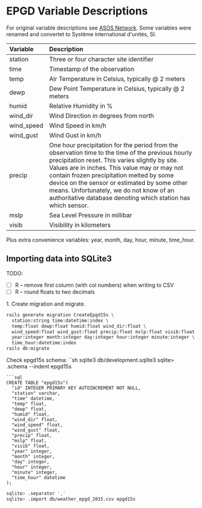 # EPGD Variable Descriptions

For original variable descriptions see
[ASOS Network](https://mesonet.agron.iastate.edu/request/download.phtml?network=NY_ASOS).
Some variables were renamed and convertet to Système international d'unités, SI.

| Variable   | Description                             |
| :--------- | :-------------------------------------- |
| station    | Three or four character site identifier |
| time       | Timestamp of the observation |
| temp       | Air Temperature in Celsius, typically @ 2 meters |
| dewp       | Dew Point Temperature in Celsius, typically @ 2 meters |
| humid      | Relative Humidity in % |
| wind_dir   | Wind Direction in degrees from north |
| wind_speed | Wind Speed in km/h |
| wind_gust  | Wind Gust in km/h |
| precip     | One hour precipitation for the period from the observation time to the time of the previous hourly precipitation reset. This varies slightly by site. Values are in inches. This value may or may not contain frozen precipitation melted by some device on the sensor or estimated by some other means. Unfortunately, we do not know of an authoritative database denoting which station has which sensor. |
| mslp       | Sea Level Pressure in millibar |
| visib      | Visibility in kilometers |

Plus extra convenience variables: year, month, day, hour, minute, time_hour.

## Importing data into SQLite3

TODO:

- [ ] R – remove first column (with col numbers) when writing to CSV
- [ ] R – round floats to two decimals

1\. Create migration and migrate.

```sh
rails generate migration CreateEpgd15s \
  station:string time:datetime:index \
  temp:float dewp:float humid:float wind_dir:float \
  wind_speed:float wind_gust:float precip:float mslp:float visib:float \
  year:integer month:integer day:integer hour:integer minute:integer \
  time_hour:datetime:index
rails db:migrate
```

Check epgd15s schema:
``sh
sqlite3 db/development.sqlite3
sqlite> .schema --indent epgd15s
```
```sql
CREATE TABLE "epgd15s"(
  "id" INTEGER PRIMARY KEY AUTOINCREMENT NOT NULL,
  "station" varchar,
  "time" datetime,
  "temp" float,
  "dewp" float,
  "humid" float,
  "wind_dir" float,
  "wind_speed" float,
  "wind_gust" float,
  "precip" float,
  "mslp" float,
  "visib" float,
  "year" integer,
  "month" integer,
  "day" integer,
  "hour" integer,
  "minute" integer,
  "time_hour" datetime
);
```
```sh
sqlite> .separator ','
sqlite> .import db/weather_epgd_2015.csv epgd15s
```
